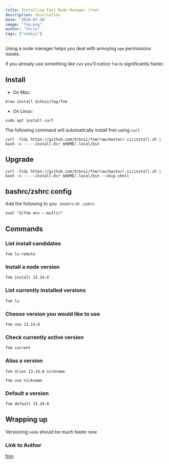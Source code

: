 ```yaml
---
title: Installing Fast Node Manager (fnm)
description: description
date: "2020-07-30"
image: "fnm.png"
author: "Chris"
tags: ["nodejs"]
---
```


Using a node manager helps you deal with annoying `npm` permissions issues.

If you already use something like `nvm` you'll notice `fnm` is significantly faster.

## Install

- On Mac:

```
brew install Schniz/tap/fnm
```

- On Linux:

```
sudo apt install curl
```

The following command will automatically install fnm using `curl`

```
curl -fsSL https://github.com/Schniz/fnm/raw/master/.ci/install.sh | bash -s -- --install-dir $HOME/.local/bin
```

## Upgrade

```
curl -fsSL https://github.com/Schniz/fnm/raw/master/.ci/install.sh | bash -s -- --install-dir $HOME/.local/bin --skip-shell
```

## bashrc/zshrc config

Add the following to you `.bashrc` or `.zshrc`

```
eval "$(fnm env --multi)"
```

## Commands

### List install candidates

```
fnm ls-remote
```

### Install a node version

```
fnm install 13.14.0
```

### List currently installed versions

```
fnm ls
```

### Choose version you would like to use

```
fnm use 13.14.0
```

### Check currently active version

```
fnm current
```

### Alias a version

```
fnm alias 13.14.0 nickname

fnm use nickname
```

### Default a version

```
fnm default 13.14.0
```

## Wrapping up

Versioning `node` should be much faster now

### Link to Author

[fnm](https://github.com/Schniz/fnm)
